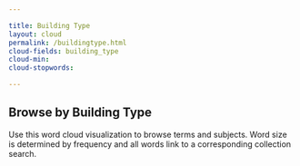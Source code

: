 ```yaml
---

title: Building Type
layout: cloud
permalink: /buildingtype.html
cloud-fields: building_type
cloud-min: 
cloud-stopwords:

---
```


## Browse by Building Type

Use this word cloud visualization to browse terms and subjects.
Word size is determined by frequency and all words link to a corresponding collection search.